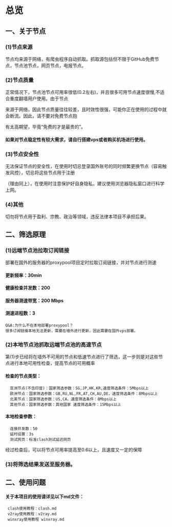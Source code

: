 # 总览
## 一、关于节点

### (1)节点来源
节点均来源于网络，有爬虫程序自动抓取。抓取源包括但不限于GitHub免费节点，节点池节点，网页节点，电报节点。
### (2)节点质量
 正常情况下，节点池节点可用率很低(0.2左右)，并且很多可用节点速度很慢,不适合重度翻墙用户使用。由于节点
       
来源于网络，因此节点质量往往较差，且时效性很强，可能你正在使用的过程中就会断流。因此，请不要对免费节点抱
    
有太高期望，毕竟“免费的才是最贵的”。
#### 如果对节点稳定性有较大需求，请自行搭建vps或者购买机场进行使用。
### (3)节点安全性
 无法保证节点的安全性，在使用时切忌登录国外账号的同时频繁更换节点（容易触发风控），切忌将这些节点用于注册
 
 （理由同上），在使用时注意保护好自身隐私，建议使用浏览器隐私窗口进行科学上网。
### (4)其他
  切勿将节点用于盈利、宗教、政治等领域，违反法律本项目不承担后果。
 
## 二、筛选原理
### (1)远端节点池拉取订阅链接
部署在国外的服务器的proxypool项目定时拉取订阅链接，并对节点进行测速
   #### 更新频率：30min
   #### 健康检查并发数：200
   #### 服务器测速带宽：200 Mbps
   #### 测速进程数：3
    Q&A:为什么不在本地部署proxypool？
    很多订阅链接本地无法更新，需要在墙外进行更新，因此需要在国外vps部署。
### (2)本地节点池抓取远端节点池的高速节点
第(1)步已经将在墙外不可用的节点和低速节点进行了筛选，这一步则是对这些节点进行本地可用性检查，提高节点的可用概率
 #### 检查的节点类型：
      亚洲节点(不含印度)：国家筛选参数：SG,JP,HK,KR,速度筛选条件：5Mbps以上
      欧洲节点：国家筛选参数：GB,RU,NL,FR,AT,CH,AU,DE，速度筛选条件：8Mbps以上
      北美节点：国家筛选参数：US,CA，速度筛选条件：8Mbps以上
      其他节点：国家筛选参数：其他国家 速度筛选条件：15Mbps以上
 #### 本地检查参数：
      连接并发数：50
      延时设置：3s
      测试网页：标准clash测试延迟网页
经过检查后，可以将节点可用率提高至0.6以上，且速度又一定的保障
### (3)将筛选结果发送至服务器。
## 二、使用问题
#### 关于本项目的使用请详见以下md文件：
     clash使用教程：clash.md
     v2ray使用教程：v2ray.md
     winxray使用教程 winxray.md
      
    
     

   
